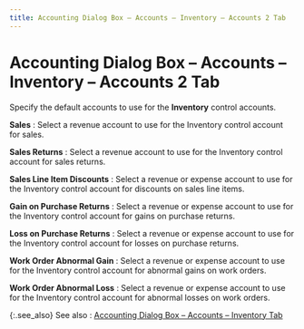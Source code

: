 ```yaml
---
title: Accounting Dialog Box – Accounts – Inventory – Accounts 2 Tab
---
```


# Accounting Dialog Box – Accounts – Inventory – Accounts 2 Tab


Specify the default accounts to use for the **Inventory**  control accounts.


**Sales**
: Select a revenue account to use for the Inventory  control account for sales.


**Sales Returns**
: Select a revenue account to use for the Inventory  control account for sales returns.


**Sales Line Item Discounts**
: Select a revenue or expense account to use for the  Inventory control account for discounts on sales line items.


**Gain on Purchase Returns**
: Select a revenue or expense account to use for the  Inventory control account for gains on purchase returns.


**Loss on Purchase Returns**
: Select a revenue or expense account to use for the  Inventory control account for losses on purchase returns.


**Work Order Abnormal Gain**
: Select a revenue or expense account to use for the  Inventory control account for abnormal gains on work orders.


**Work Order Abnormal Loss**
: Select a revenue or expense account to use for the  Inventory control account for abnormal losses on work orders.


{:.see_also}
See also
: [Accounting  Dialog Box – Accounts – Inventory Tab]({{site.acc_baseurl}}/misc/accounting_dialog_box_accounts_inventory_tab_acc.html)
